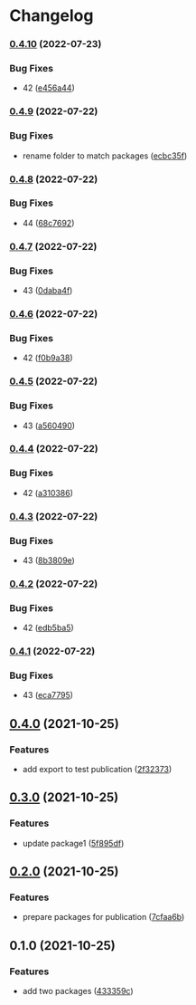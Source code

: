 # Changelog

### [0.4.10](https://www.github.com/cheminfo/test-monorepo/compare/test-package1-v0.4.9...test-package1-v0.4.10) (2022-07-23)


### Bug Fixes

* 42 ([e456a44](https://www.github.com/cheminfo/test-monorepo/commit/e456a4403dc1c8d03f0392d288a1918a38081150))

### [0.4.9](https://www.github.com/cheminfo/test-monorepo/compare/test-package1-v0.4.8...test-package1-v0.4.9) (2022-07-22)


### Bug Fixes

* rename folder to match packages ([ecbc35f](https://www.github.com/cheminfo/test-monorepo/commit/ecbc35f672a8ab436c2b7a8264eee2c5acbce290))

### [0.4.8](https://www.github.com/cheminfo/test-monorepo/compare/test-package1-v0.4.7...test-package1-v0.4.8) (2022-07-22)


### Bug Fixes

* 44 ([68c7692](https://www.github.com/cheminfo/test-monorepo/commit/68c769216aee07d7cc6046097154341adf312385))

### [0.4.7](https://www.github.com/cheminfo/test-monorepo/compare/test-package1-v0.4.6...test-package1-v0.4.7) (2022-07-22)


### Bug Fixes

* 43 ([0daba4f](https://www.github.com/cheminfo/test-monorepo/commit/0daba4f9f0c42433f72857e20dff05c60a1191fa))

### [0.4.6](https://www.github.com/cheminfo/test-monorepo/compare/test-package1-v0.4.5...test-package1-v0.4.6) (2022-07-22)


### Bug Fixes

* 42 ([f0b9a38](https://www.github.com/cheminfo/test-monorepo/commit/f0b9a383f3f44167b5deca948895b5e400f4e0d3))

### [0.4.5](https://www.github.com/cheminfo/test-monorepo/compare/test-package1-v0.4.4...test-package1-v0.4.5) (2022-07-22)


### Bug Fixes

* 43 ([a560490](https://www.github.com/cheminfo/test-monorepo/commit/a560490b337232f72d2fad0108eff10178746405))

### [0.4.4](https://www.github.com/cheminfo/test-monorepo/compare/test-package1-v0.4.3...test-package1-v0.4.4) (2022-07-22)


### Bug Fixes

* 42 ([a310386](https://www.github.com/cheminfo/test-monorepo/commit/a3103862055c465035ab5be1f1b041f8e8151747))

### [0.4.3](https://www.github.com/cheminfo/test-monorepo/compare/test-package1-v0.4.2...test-package1-v0.4.3) (2022-07-22)


### Bug Fixes

* 43 ([8b3809e](https://www.github.com/cheminfo/test-monorepo/commit/8b3809ebab58a7dfcd6356ec41d85e994bc3a148))

### [0.4.2](https://www.github.com/cheminfo/test-monorepo/compare/test-package1-v0.4.1...test-package1-v0.4.2) (2022-07-22)


### Bug Fixes

* 42 ([edb5ba5](https://www.github.com/cheminfo/test-monorepo/commit/edb5ba59e50e4d3ebc34a808b6b4d3731f2cf7e1))

### [0.4.1](https://www.github.com/cheminfo/test-monorepo/compare/test-package1-v0.4.0...test-package1-v0.4.1) (2022-07-22)


### Bug Fixes

* 43 ([eca7795](https://www.github.com/cheminfo/test-monorepo/commit/eca7795ba8b410390bfbdefce2df1a122f6d30c7))

## [0.4.0](https://www.github.com/cheminfo/test-monorepo/compare/test-package1-v0.3.0...test-package1-v0.4.0) (2021-10-25)


### Features

* add export to test publication ([2f32373](https://www.github.com/cheminfo/test-monorepo/commit/2f32373072068306f6d22d75452a9baa7c77fa7c))

## [0.3.0](https://www.github.com/cheminfo/test-monorepo/compare/test-package1-v0.2.0...test-package1-v0.3.0) (2021-10-25)


### Features

* update package1 ([5f895df](https://www.github.com/cheminfo/test-monorepo/commit/5f895dff929f9e5b7f6ee4a59b9e5db5bab6f888))

## [0.2.0](https://www.github.com/cheminfo/test-monorepo/compare/test-package1-v0.1.0...test-package1-v0.2.0) (2021-10-25)


### Features

* prepare packages for publication ([7cfaa6b](https://www.github.com/cheminfo/test-monorepo/commit/7cfaa6bf5061f472f68d8ee7ded3ea93bf8509db))

## 0.1.0 (2021-10-25)


### Features

* add two packages ([433359c](https://www.github.com/cheminfo/test-monorepo/commit/433359ce54c6e32c71b185e30087193c18a00a06))
